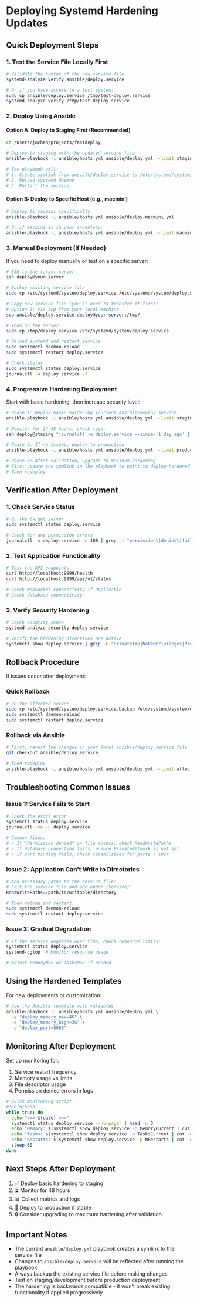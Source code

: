 # Deploying Systemd Hardening Updates

## Quick Deployment Steps

### 1. Test the Service File Locally First
```bash
# Validate the syntax of the new service file
systemd-analyze verify ansible/deploy.service

# Or if you have access to a test system:
sudo cp ansible/deploy.service /tmp/test-deploy.service
systemd-analyze verify /tmp/test-deploy.service
```

### 2. Deploy Using Ansible

#### Option A: Deploy to Staging First (Recommended)
```bash
cd /Users/jochen/projects/fastdeploy

# Deploy to staging with the updated service file
ansible-playbook -i ansible/hosts.yml ansible/deploy.yml --limit staging

# The playbook will:
# 1. Create symlink from ansible/deploy.service to /etc/systemd/system/deploy.service
# 2. Reload systemd daemon
# 3. Restart the service
```

#### Option B: Deploy to Specific Host (e.g., macmini)
```bash
# Deploy to macmini specifically
ansible-playbook -i ansible/hosts.yml ansible/deploy-macmini.yml

# Or if macmini is in your inventory:
ansible-playbook -i ansible/hosts.yml ansible/deploy.yml --limit macmini
```

### 3. Manual Deployment (If Needed)

If you need to deploy manually or test on a specific server:

```bash
# SSH to the target server
ssh deploy@your-server

# Backup existing service file
sudo cp /etc/systemd/system/deploy.service /etc/systemd/system/deploy.service.backup

# Copy new service file (you'll need to transfer it first)
# Option 1: Via scp from your local machine
scp ansible/deploy.service deploy@your-server:/tmp/

# Then on the server:
sudo cp /tmp/deploy.service /etc/systemd/system/deploy.service

# Reload systemd and restart service
sudo systemctl daemon-reload
sudo systemctl restart deploy.service

# Check status
sudo systemctl status deploy.service
journalctl -u deploy.service -f
```

### 4. Progressive Hardening Deployment

Start with basic hardening, then increase security level:

```bash
# Phase 1: Deploy basic hardening (current ansible/deploy.service)
ansible-playbook -i ansible/hosts.yml ansible/deploy.yml --limit staging

# Monitor for 24-48 hours, check logs:
ssh deploy@staging "journalctl -u deploy.service --since='1 day ago' | grep -i 'permission\|denied'"

# Phase 2: If no issues, deploy to production
ansible-playbook -i ansible/hosts.yml ansible/deploy.yml --limit production

# Phase 3: After validation, upgrade to maximum hardening
# First update the symlink in the playbook to point to deploy-hardened.service
# Then redeploy
```

## Verification After Deployment

### 1. Check Service Status
```bash
# On the target server
sudo systemctl status deploy.service

# Check for any permission errors
journalctl -u deploy.service -n 100 | grep -i "permission\|denied\|failed"
```

### 2. Test Application Functionality
```bash
# Test the API endpoints
curl http://localhost:9999/health
curl http://localhost:9999/api/v1/status

# Check WebSocket connectivity if applicable
# Check database connectivity
```

### 3. Verify Security Hardening
```bash
# Check security score
systemd-analyze security deploy.service

# Verify the hardening directives are active
systemctl show deploy.service | grep -E "PrivateTmp|NoNewPrivileges|ProtectKernel"
```

## Rollback Procedure

If issues occur after deployment:

### Quick Rollback
```bash
# On the affected server
sudo cp /etc/systemd/system/deploy.service.backup /etc/systemd/system/deploy.service
sudo systemctl daemon-reload
sudo systemctl restart deploy.service
```

### Rollback via Ansible
```bash
# First, revert the changes in your local ansible/deploy.service file
git checkout ansible/deploy.service

# Then redeploy
ansible-playbook -i ansible/hosts.yml ansible/deploy.yml --limit affected-host
```

## Troubleshooting Common Issues

### Issue 1: Service Fails to Start
```bash
# Check the exact error
systemctl status deploy.service
journalctl -xe -u deploy.service

# Common fixes:
# - If "Permission denied" on file access, check ReadWritePaths
# - If database connection fails, ensure PrivateNetwork is not set
# - If port binding fails, check capabilities for ports < 1024
```

### Issue 2: Application Can't Write to Directories
```bash
# Add necessary paths to the service file:
# Edit the service file and add under [Service]:
ReadWritePaths=/path/to/writable/directory

# Then reload and restart:
sudo systemctl daemon-reload
sudo systemctl restart deploy.service
```

### Issue 3: Gradual Degradation
```bash
# If the service degrades over time, check resource limits:
systemctl status deploy.service
systemd-cgtop  # Monitor resource usage

# Adjust MemoryMax or TasksMax if needed
```

## Using the Hardened Templates

For new deployments or customization:

```bash
# Use the Ansible template with variables
ansible-playbook -i ansible/hosts.yml ansible/deploy.yml \
  -e "deploy_memory_max=4G" \
  -e "deploy_memory_high=3G" \
  -e "deploy_port=8080"
```

## Monitoring After Deployment

Set up monitoring for:
1. Service restart frequency
2. Memory usage vs limits
3. File descriptor usage
4. Permission denied errors in logs

```bash
# Quick monitoring script
#!/bin/bash
while true; do
  echo "=== $(date) ==="
  systemctl status deploy.service --no-pager | head -n 3
  echo "Memory: $(systemctl show deploy.service -p MemoryCurrent | cut -d= -f2)"
  echo "Tasks: $(systemctl show deploy.service -p TasksCurrent | cut -d= -f2)"
  echo "Restarts: $(systemctl show deploy.service -p NRestarts | cut -d= -f2)"
  sleep 60
done
```

## Next Steps After Deployment

1. ✅ Deploy basic hardening to staging
2. ⏳ Monitor for 48 hours
3. 📊 Collect metrics and logs
4. 🚀 Deploy to production if stable
5. 🔒 Consider upgrading to maximum hardening after validation

## Important Notes

- The current `ansible/deploy.yml` playbook creates a symlink to the service file
- Changes to `ansible/deploy.service` will be reflected after running the playbook
- Always backup the existing service file before making changes
- Test on staging/development before production deployment
- The hardening is backwards compatible - it won't break existing functionality if applied progressively
